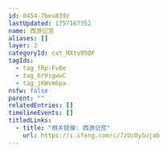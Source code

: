```yaml
---
id: 0454-7bes839z
lastUpdated: 1757167352
name: 西游记宫
aliases: []
layer: 3
categoryId: cat_MXtv05QF
tagIds:
  - tag_fRp-FvBe
  - tag_6rVsgwwC
  - tag_jKWvm6pa
nsfw: false
parent: ""
relatedEntries: []
timelineEvents: []
titledLinks:
  - title: "相关链接: 西游记宫"
    url: https://i.ifeng.com/c/7zUcOySujab
---
```


